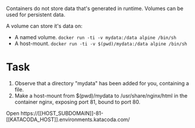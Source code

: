 Containers do not store data that's generated in runtime. Volumes can be used for persistent data.

A volume can store it's data on:
- A named volume. `docker run -ti -v mydata:/data alpine /bin/sh`
- A host-mount. `docker run -ti -v $(pwd)/mydata:/data alpine /bin/sh`

# Task
1. Observe that a directory "mydata" has been added for you, containing a file.
2. Make a host-mount from $(pwd)/mydata to /usr/share/nginx/html in the container nginx, exposing port 81, bound to port 80.

Open https://[[HOST_SUBDOMAIN]]-81-[[KATACODA_HOST]].environments.katacoda.com/
